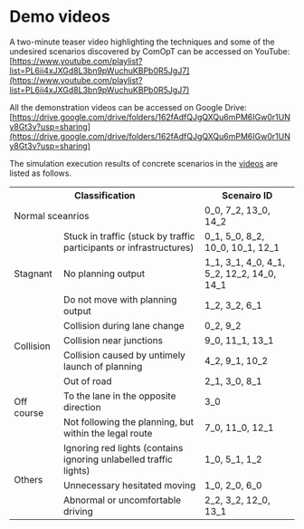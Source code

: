 # Demo videos

A two-minute teaser video highlighting the techniques and some of the undesired scenarios discovered by ComOpT can be accessed on YouTube: [https://www.youtube.com/playlist?list=PL6ii4xJXGd8L3bn9pWuchuKBPb0R5JgJ7](https://www.youtube.com/playlist?list=PL6ii4xJXGd8L3bn9pWuchuKBPb0R5JgJ7)

All the demonstration videos can be accessed on Google Drive: [https://drive.google.com/drive/folders/162fAdfQJgQXQu6mPM6IGw0r1UNy8Gt3v?usp=sharing](https://drive.google.com/drive/folders/162fAdfQJgQXQu6mPM6IGw0r1UNy8Gt3v?usp=sharing)

The simulation execution results of concrete scenarios in the [videos](https://drive.google.com/drive/folders/162fAdfQJgQXQu6mPM6IGw0r1UNy8Gt3v?usp=sharing) are listed as follows. 

<table>
  <tr>
    <th colspan="2">Classification</th>
    <th colspan="2">Scenairo ID</th>
  </tr>
  <tr>
    <td colspan="2"> Normal sceanrios </td>
    <td>0_0, 7_2, 13_0, 14_2</td>
  </tr>
  <tr>
    <td rowspan="3"> Stagnant </td>
    <td>Stuck in traffic (stuck by traffic participants or infrastructures)</td>
    <td>0_1, 5_0, 8_2, 10_0, 10_1, 12_1</td>
  </tr>
  <tr>
    <td>No planning output</td>
    <td>1_1, 3_1, 4_0, 4_1, 5_2, 12_2, 14_0, 14_1</td>
  </tr>
  <tr>
    <td>Do not move with planning output</td>
    <td>1_2, 3_2, 6_1</td>
  </tr>
  <tr>
    <td rowspan="3"> Collision </td>
    <td>Collision during lane change</td>
    <td>0_2, 9_2</td>
  </tr>
  <tr>
    <td>Collision near junctions</td>
    <td>9_0, 11_1, 13_1</td>
  </tr>
  <tr>
    <td>Collision caused by untimely launch of planning</td>
    <td>4_2, 9_1, 10_2</td>
  </tr>
  <tr>
    <td rowspan="3"> Off course </td>
    <td>Out of road</td>
    <td>2_1, 3_0, 8_1</td>
  </tr>
  <tr>
    <td>To the lane in the opposite direction</td>
    <td>3_0</td>
  </tr>
  <tr>
    <td>Not following the planning, but within the legal route</td>
    <td>7_0, 11_0, 12_1</td>
  </tr>
  <tr>
    <td rowspan="3"> Others </td>
    <td>Ignoring red lights (contains ignoring unlabelled traffic lights)</td>
    <td>1_0, 5_1, 1_2</td>
  </tr>
  <tr>
    <td>Unnecessary hesitated moving</td>
    <td>1_0, 2_0, 6_0</td>
  </tr>
  <tr>
    <td>Abnormal or uncomfortable driving</td>
    <td>2_2, 3_2, 12_0, 13_1</td>
  </tr>
</table>

